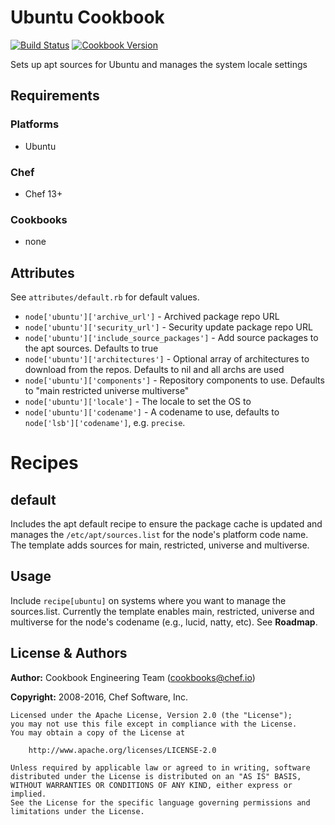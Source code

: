 # Ubuntu Cookbook
[![Build Status](https://travis-ci.org/chef-cookbooks/ubuntu.svg?branch=master)](http://travis-ci.org/chef-cookbooks/ubuntu) [![Cookbook Version](https://img.shields.io/cookbook/v/ubuntu.svg)](https://supermarket.chef.io/cookbooks/ubuntu)

Sets up apt sources for Ubuntu and manages the system locale settings

## Requirements

### Platforms

- Ubuntu

### Chef

- Chef 13+

### Cookbooks

- none

## Attributes

See `attributes/default.rb` for default values.

- `node['ubuntu']['archive_url']` - Archived package repo URL
- `node['ubuntu']['security_url']` - Security update package repo URL
- `node['ubuntu']['include_source_packages']` - Add source packages to the apt sources.  Defaults to true
- `node['ubuntu']['architectures']` - Optional array of architectures to download from the repos.  Defaults to nil and all archs are used
- `node['ubuntu']['components']` - Repository components to use.  Defaults to "main restricted universe multiverse"
- `node['ubuntu']['locale']` - The locale to set the OS to
- `node['ubuntu']['codename']` - A codename to use, defaults to `node['lsb']['codename']`, e.g. `precise`.

# Recipes

## default

Includes the apt default recipe to ensure the package cache is updated and manages the `/etc/apt/sources.list` for the node's platform code name. The template adds sources for main, restricted, universe and multiverse.

## Usage

Include `recipe[ubuntu]` on systems where you want to manage the sources.list. Currently the template enables main, restricted, universe and multiverse for the node's codename (e.g., lucid, natty, etc). See **Roadmap**.

## License & Authors

**Author:** Cookbook Engineering Team ([cookbooks@chef.io](mailto:cookbooks@chef.io))

**Copyright:** 2008-2016, Chef Software, Inc.

```
Licensed under the Apache License, Version 2.0 (the "License");
you may not use this file except in compliance with the License.
You may obtain a copy of the License at

    http://www.apache.org/licenses/LICENSE-2.0

Unless required by applicable law or agreed to in writing, software
distributed under the License is distributed on an "AS IS" BASIS,
WITHOUT WARRANTIES OR CONDITIONS OF ANY KIND, either express or implied.
See the License for the specific language governing permissions and
limitations under the License.
```

